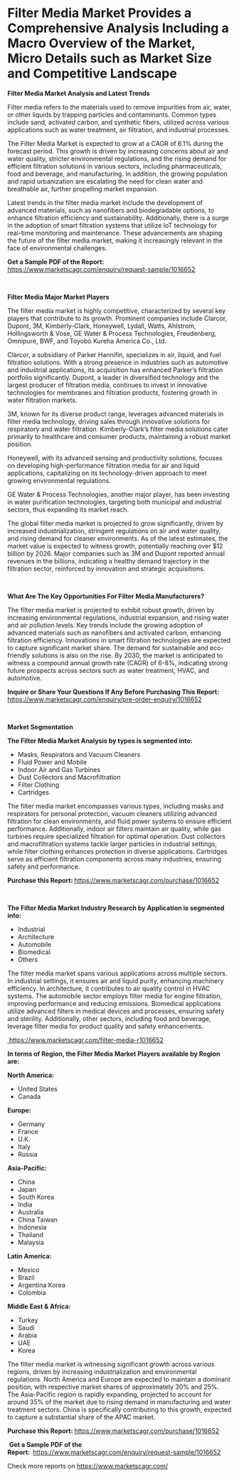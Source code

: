 <p><h1>Filter Media Market Provides a Comprehensive Analysis Including a Macro Overview of the Market, Micro Details such as Market Size and Competitive Landscape</h1></p><p><strong>Filter Media Market Analysis and Latest Trends</strong></p>
<p><p>Filter media refers to the materials used to remove impurities from air, water, or other liquids by trapping particles and contaminants. Common types include sand, activated carbon, and synthetic fibers, utilized across various applications such as water treatment, air filtration, and industrial processes.</p><p>The Filter Media Market is expected to grow at a CAGR of 6.1% during the forecast period. This growth is driven by increasing concerns about air and water quality, stricter environmental regulations, and the rising demand for efficient filtration solutions in various sectors, including pharmaceuticals, food and beverage, and manufacturing. In addition, the growing population and rapid urbanization are escalating the need for clean water and breathable air, further propelling market expansion.</p><p>Latest trends in the filter media market include the development of advanced materials, such as nanofibers and biodegradable options, to enhance filtration efficiency and sustainability. Additionally, there is a surge in the adoption of smart filtration systems that utilize IoT technology for real-time monitoring and maintenance. These advancements are shaping the future of the filter media market, making it increasingly relevant in the face of environmental challenges.</p></p>
<p><strong>Get a Sample PDF of the Report:&nbsp;</strong> <a href="https://www.marketscagr.com/enquiry/request-sample/1016652?utm_campaign=2272&utm_medium=2&utm_source=Github&utm_content=ia&utm_term=30012025&utm_id=filter-media">https://www.marketscagr.com/enquiry/request-sample/1016652</a></p>
<p>&nbsp;</p>
<p><strong>Filter Media Major Market Players</strong></p>
<p><p>The filter media market is highly competitive, characterized by several key players that contribute to its growth. Prominent companies include Clarcor, Dupont, 3M, Kimberly-Clark, Honeywell, Lydall, Watts, Ahlstrom, Hollingsworth & Vose, GE Water & Process Technologies, Freudenberg, Omnipure, BWF, and Toyobo Kureha America Co., Ltd. </p><p>Clarcor, a subsidiary of Parker Hannifin, specializes in air, liquid, and fuel filtration solutions. With a strong presence in industries such as automotive and industrial applications, its acquisition has enhanced Parker’s filtration portfolio significantly. Dupont, a leader in diversified technology and the largest producer of filtration media, continues to invest in innovative technologies for membranes and filtration products, fostering growth in water filtration markets.</p><p>3M, known for its diverse product range, leverages advanced materials in filter media technology, driving sales through innovative solutions for respiratory and water filtration. Kimberly-Clark’s filter media solutions cater primarily to healthcare and consumer products, maintaining a robust market position.</p><p>Honeywell, with its advanced sensing and productivity solutions, focuses on developing high-performance filtration media for air and liquid applications, capitalizing on its technology-driven approach to meet growing environmental regulations. </p><p>GE Water & Process Technologies, another major player, has been investing in water purification technologies, targeting both municipal and industrial sectors, thus expanding its market reach.</p><p>The global filter media market is projected to grow significantly, driven by increased industrialization, stringent regulations on air and water quality, and rising demand for cleaner environments. As of the latest estimates, the market value is expected to witness growth, potentially reaching over $12 billion by 2026. Major companies such as 3M and Dupont reported annual revenues in the billions, indicating a healthy demand trajectory in the filtration sector, reinforced by innovation and strategic acquisitions.</p></p>
<p>&nbsp;</p>
<p><strong>What Are The Key Opportunities For Filter Media Manufacturers?</strong></p>
<p><p>The filter media market is projected to exhibit robust growth, driven by increasing environmental regulations, industrial expansion, and rising water and air pollution levels. Key trends include the growing adoption of advanced materials such as nanofibers and activated carbon, enhancing filtration efficiency. Innovations in smart filtration technologies are expected to capture significant market share. The demand for sustainable and eco-friendly solutions is also on the rise. By 2030, the market is anticipated to witness a compound annual growth rate (CAGR) of 6-8%, indicating strong future prospects across sectors such as water treatment, HVAC, and automotive.</p></p>
<p><strong>Inquire or Share Your Questions If Any Before Purchasing This Report:</strong> <a href="https://www.marketscagr.com/enquiry/pre-order-enquiry/1016652?utm_campaign=2272&utm_medium=2&utm_source=Github&utm_content=ia&utm_term=30012025&utm_id=filter-media">https://www.marketscagr.com/enquiry/pre-order-enquiry/1016652</a></p>
<p>&nbsp;</p>
<p><strong>Market Segmentation</strong></p>
<p><strong>The Filter Media Market Analysis by types is segmented into:</strong></p>
<p><ul><li>Masks, Respirators and Vacuum Cleaners</li><li>Fluid Power and Mobile</li><li>Indoor Air and Gas Turbines</li><li>Dust Collectors and Macrofiltration</li><li>Filter Clothing</li><li>Cartridges</li></ul></p>
<p><p>The filter media market encompasses various types, including masks and respirators for personal protection, vacuum cleaners utilizing advanced filtration for clean environments, and fluid power systems to ensure efficient performance. Additionally, indoor air filters maintain air quality, while gas turbines require specialized filtration for optimal operation. Dust collectors and macrofiltration systems tackle larger particles in industrial settings, while filter clothing enhances protection in diverse applications. Cartridges serve as efficient filtration components across many industries, ensuring safety and performance.</p></p>
<p><strong>Purchase this Report:&nbsp;</strong><a href="https://www.marketscagr.com/purchase/1016652?utm_campaign=2272&utm_medium=2&utm_source=Github&utm_content=ia&utm_term=30012025&utm_id=filter-media">https://www.marketscagr.com/purchase/1016652</a></p>
<p>&nbsp;</p>
<p><strong>The Filter Media Market Industry Research by Application is segmented into:</strong></p>
<p><ul><li>Industrial</li><li>Architecture</li><li>Automobile</li><li>Biomedical</li><li>Others</li></ul></p>
<p><p>The filter media market spans various applications across multiple sectors. In industrial settings, it ensures air and liquid purity, enhancing machinery efficiency. In architecture, it contributes to air quality control in HVAC systems. The automobile sector employs filter media for engine filtration, improving performance and reducing emissions. Biomedical applications utilize advanced filters in medical devices and processes, ensuring safety and sterility. Additionally, other sectors, including food and beverage, leverage filter media for product quality and safety enhancements.</p></p>
<p><a href="https://www.marketscagr.com/filter-media-r1016652?utm_campaign=2272&utm_medium=2&utm_source=Github&utm_content=ia&utm_term=30012025&utm_id=filter-media">&nbsp;https://www.marketscagr.com/filter-media-r1016652</a></p>
<p><strong>In terms of Region, the Filter Media Market Players available by Region are:</strong></p>
<p>
    <p> <strong> North America: </strong>
        <ul>
            <li>United States</li>
            <li>Canada</li>
        </ul>
        </p> 
    <p> <strong> Europe: </strong>
        <ul>
            <li>Germany</li>
            <li>France</li>
            <li>U.K.</li>
            <li>Italy</li>
            <li>Russia</li>
        </ul>
        </p> 
    <p> <strong> Asia-Pacific: </strong>
        <ul>
            <li>China</li>
            <li>Japan</li>
            <li>South Korea</li>
            <li>India</li>
            <li>Australia</li>
            <li>China Taiwan</li>
            <li>Indonesia</li>
            <li>Thailand</li>
            <li>Malaysia</li>
        </ul>
        </p> 
    <p> <strong> Latin America: </strong>
        <ul>
            <li>Mexico</li>
            <li>Brazil</li>
            <li>Argentina Korea</li>
            <li>Colombia</li>
        </ul>
        </p> 
    <p> <strong> Middle East & Africa: </strong>
        <ul>
            <li>Turkey</li>
            <li>Saudi</li>
            <li>Arabia</li>
            <li>UAE</li>
            <li>Korea</li>
        </ul>
    </p>
    </p>
<p><p>The filter media market is witnessing significant growth across various regions, driven by increasing industrialization and environmental regulations. North America and Europe are expected to maintain a dominant position, with respective market shares of approximately 30% and 25%. The Asia-Pacific region is rapidly expanding, projected to account for around 35% of the market due to rising demand in manufacturing and water treatment sectors. China is specifically contributing to this growth, expected to capture a substantial share of the APAC market.</p></p>
<p><strong>Purchase this Report: </strong><a href="https://www.marketscagr.com/purchase/1016652?utm_campaign=2272&utm_medium=2&utm_source=Github&utm_content=ia&utm_term=30012025&utm_id=filter-media">https://www.marketscagr.com/purchase/1016652</a></p>
<p>&nbsp;<strong>Get a Sample PDF of the Report:&nbsp;&nbsp;</strong><a href="https://www.marketscagr.com/enquiry/request-sample/1016652?utm_campaign=2272&utm_medium=2&utm_source=Github&utm_content=ia&utm_term=30012025&utm_id=filter-media">https://www.marketscagr.com/enquiry/request-sample/1016652</a></p>
<p><strong></strong></p>
<p>Check more reports on <a href="https://www.marketscagr.com/?utm_campaign=2272&utm_medium=2&utm_source=Github&utm_content=ia&utm_term=30012025&utm_id=filter-media">https://www.marketscagr.com/</a></p>